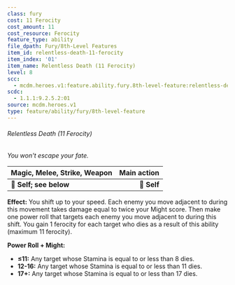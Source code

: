 ```yaml
---
class: fury
cost: 11 Ferocity
cost_amount: 11
cost_resource: Ferocity
feature_type: ability
file_dpath: Fury/8th-Level Features
item_id: relentless-death-11-ferocity
item_index: '01'
item_name: Relentless Death (11 Ferocity)
level: 8
scc:
  - mcdm.heroes.v1:feature.ability.fury.8th-level-feature:relentless-death-11-ferocity
scdc:
  - 1.1.1:9.2.5.2:01
source: mcdm.heroes.v1
type: feature/ability/fury/8th-level-feature
---
```


###### Relentless Death (11 Ferocity)

*You won't escape your fate.*

| **Magic, Melee, Strike, Weapon** | **Main action** |
| -------------------------------- | --------------: |
| **📏 Self; see below**           |     **🎯 Self** |

**Effect:** You shift up to your speed. Each enemy you move adjacent to during this movement takes damage equal to twice your Might score. Then make one power roll that targets each enemy you move adjacent to during this shift. You gain 1 ferocity for each target who dies as a result of this ability (maximum 11 ferocity).

**Power Roll + Might:**

- **≤11:** Any target whose Stamina is equal to or less than 8 dies.
- **12-16:** Any target whose Stamina is equal to or less than 11 dies.
- **17+:** Any target whose Stamina is equal to or less than 17 dies.
